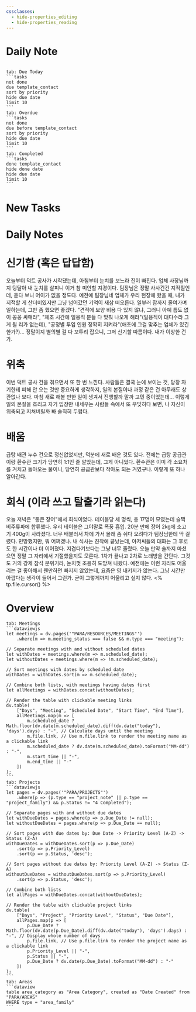 ```yaml
---
cssclasses:
  - hide-properties_editing
  - hide-properties_reading
---
```

# Daily Note
```calendar-nav
```
````tabs
tab: Due Today
```tasks
not done
due template_contact
sort by priority
hide due date
limit 10
```
tab: Overdue
```tasks 
not done 
due before template_contact
sort by priority
hide due date
limit 10
```
tab: Completed
```tasks
done template_contact
hide done date
hide due date
limit 10
```
````
# New Tasks


# Daily Notes
# 신기함 (혹은 답답함)
오늘부터 덕트 공사가 시작됐는데, 아침부터 눈치를 보느라 진이 빠진다. 업체 사장님까지 덩달아 내 눈치를 살피니 이거 참 미안할 지경이다. 팀장님은 정말 사사건건 지적질인데, 듣다 보니 어이가 없을 정도다. 예전에 팀장님네 업체가 우리 현장에 왔을 때, 내가 지적할 게 산더미였지만 그냥 넘어갔던 기억이 새삼 떠오른다. 일부러 잠까지 줄여가며 일하는데, 그만 좀 했으면 좋겠다. "견적에 보양 비용 다 있지 않냐, 그러니 아예 틈도 없이 꽁꽁 싸매라", "체조 시간에 일용직 분들 다 맞춰 나오게 해라"(일용직이 대다수라 그게 될 리가 없는데), "공정별 투입 인원 정확히 지켜라"(애초에 그걸 맞추는 업체가 있긴 한가?)… 정말이지 별의별 걸 다 꼬투리 잡으니, 그저 신기할 따름이다. 내가 이상한 건가.
# 위축
이번 덕트 공사 건을 겪으면서 또 한 번 느낀다. 사람들은 결국 눈에 보이는 것, 당장 자기한테 피해 안 오는 것만 중요하게 생각하지, 일의 본질이나 과정 같은 건 아무래도 상관없나 보다.
마침 새로 해볼 만한 일이 생겨서 진행할까 말까 고민 중이었는데… 이렇게 일의 본질을 흐리고 자기 입장만 내세우는 사람들 속에서 또 부딪히다 보면, 나 자신이 위축되고 지쳐버릴까 봐 솔직히 두렵다.
# 배움
급탕 배관 누수 건으로 정신없었지만, 덕분에 새로 배운 것도 있다. 전에는 급탕 공급관이랑 환수관 크기가 당연히 1:1인 줄 알았는데, 그게 아니었다. 환수관은 이미 각 소요처를 거치고 돌아오는 물이니, 당연히 공급관보다 작아도 되는 거였구나. 이렇게 또 하나 알아간다.
# 회식 (이라 쓰고 탈출기라 읽는다)
오늘 저녁은 "통큰 장어"에서 회식이었다. 테이블당 세 명씩, 총 17명이 모였는데 슬쩍 비주류파에 합류했다. 우리 테이블은 그야말로 폭풍 흡입. 20분 만에 장어 2kg에 소고기 400g이 사라졌다. 너무 배불러서 차에 가서 몰래 좀 쉬다 오려다가 팀장님한테 딱 걸렸다. 민망했지만, 뭐 어쩌겠나.
내 식사는 진작에 끝났는데, 아저씨들의 대화는 그 후로도 한 시간이나 더 이어졌다. 지겹다기보다는 그냥 너무 졸렸다. 오늘 만약 술까지 마셨으면 정말 그 자리에서 기절했을지도 모른다. 1차가 끝나고 2차로 노래방을 간단다. 그것도 거의 강제 참석 분위기라, 눈치껏 조용히 도망쳐 나왔다.
예전에는 이런 자리도 어울리는 걸 좋아해서 웬만하면 빠지지 않았는데, 요즘은 영 내키지가 않는다. 그냥 시간만 아깝다는 생각이 들어서 그런가. 굳이 그렇게까지 어울리고 싶지 않다.
<% tp.file.cursor() %>
# Overview

````tabs
tab: Meetings
```dataviewjs
let meetings = dv.pages('"PARA/RESOURCES/MEETINGS"')
    .where(m => m.meeting_status === false && m.type === "meeting");

// Separate meetings with and without scheduled dates
let withDates = meetings.where(m => m.scheduled_date);
let withoutDates = meetings.where(m => !m.scheduled_date);

// Sort meetings with dates by scheduled date
withDates = withDates.sort(m => m.scheduled_date);

// Combine both lists, with meetings having dates first
let allMeetings = withDates.concat(withoutDates);

// Render the table with clickable meeting links
dv.table(
    ["Days", "Meeting", "Scheduled Date", "Start Time", "End Time"],
    allMeetings.map(m => [
        m.scheduled_date ? Math.floor(dv.date(m.scheduled_date).diff(dv.date("today"), 'days').days) : "-", // Calculate days until the meeting
        m.file.link, // Use m.file.link to render the meeting name as a clickable link
        m.scheduled_date ? dv.date(m.scheduled_date).toFormat("MM-dd") : "-",
        m.start_time || "-",
        m.end_time || "-"
    ])
);
```
tab: Projects
```dataviewjs
let pages = dv.pages('"PARA/PROJECTS"')
    .where(p => (p.type == "project_note" || p.type == "project_family") && p.Status != "4 Completed");

// Separate pages with and without due dates
let withDueDates = pages.where(p => p.Due_Date != null);
let withoutDueDates = pages.where(p => p.Due_Date == null);

// Sort pages with due dates by: Due Date -> Priority Level (A-Z) -> Status (Z-A)
withDueDates = withDueDates.sort(p => p.Due_Date)
    .sort(p => p.Priority_Level)
    .sort(p => p.Status, 'desc');

// Sort pages without due dates by: Priority Level (A-Z) -> Status (Z-A)
withoutDueDates = withoutDueDates.sort(p => p.Priority_Level)
    .sort(p => p.Status, 'desc');

// Combine both lists
let allPages = withDueDates.concat(withoutDueDates);

// Render the table with clickable project links
dv.table(
    ["Days", "Project", "Priority Level", "Status", "Due Date"],
    allPages.map(p => [
        p.Due_Date ? Math.floor(dv.date(p.Due_Date).diff(dv.date("today"), 'days').days) : "-", // Display whole number of days
        p.file.link, // Use p.file.link to render the project name as a clickable link
        p.Priority_Level || "-",
        p.Status || "-",
        p.Due_Date ? dv.date(p.Due_Date).toFormat("MM-dd") : "-"
    ])
);
```
tab: Areas
```dataview
table area_category as "Area Category", created as "Date Created" from "PARA/AREAS"
WHERE type = "area_family"
```
````


